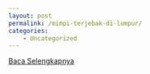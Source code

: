 ```yaml
---
layout: post
permalink: /mimpi-terjebak-di-lumpur/
categories:
    - Uncategorized
---
```


[Baca Selengkapnya](/05)